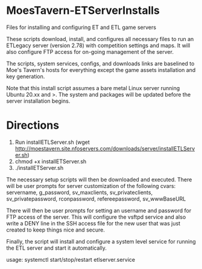 # MoesTavern-ETServerInstalls
Files for installing and configuring ET and ETL game servers

These scripts download, install, and configures all necessary files to run an ETLegacy server (version 2.78) with competition settings and maps. It will also configure FTP access for on-going management of the server.

The scripts, system services, configs, and downloads links are baselined to Moe's Tavern's hosts for everything except the game assets installation and key generation.

Note that this install script assumes a bare metal Linux server running Ubuntu 20.xx and >.  The system and packages will be updated before the server installation begins.


# Directions

1.  Run installETLServer.sh  (wget http://moestavern.site.nfoservers.com/downloads/server/installETLServer.sh)
2.  chmod +x installETServer.sh
3.  ./installETServer.sh

The necessary setup scripts will then be downloaded and executed.  There will be user prompts for server customization of the following cvars:
servername, g_password, sv_maxclients, sv_privateclients, sv_privatepassword, rconpassword, refereepassword, sv_wwwBaseURL

There will then be user prompts for setting an username and password for FTP access of the server.  This will configure the vsftpd service and also write a DENY line in the SSH access file for the new user that was just created to keep things nice and secure.

Finally, the script will install and configure a system level service for running the ETL server and start it automatically.  

usage:  systemctl start/stop/restart etlserver.service
